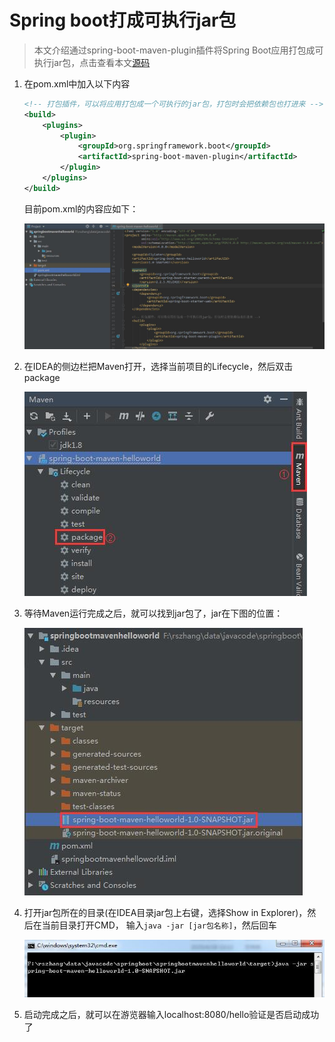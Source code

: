 # Spring boot打成可执行jar包  

> 本文介绍通过spring-boot-maven-plugin插件将Spring Boot应用打包成可执行jar包，点击查看本文[源码](https://github.com/flylater/springboot/tree/master/springbootmavenhelloworld)  

1. 在pom.xml中加入以下内容 

   ```xml
   <!-- 打包插件，可以将应用打包成一个可执行的jar包，打包时会把依赖包也打进来 -->
   <build>
       <plugins>
           <plugin>
               <groupId>org.springframework.boot</groupId>
               <artifactId>spring-boot-maven-plugin</artifactId>
           </plugin>
       </plugins>
   </build>
   ```

   目前pom.xml的内容应如下：  

   ![springboot打jar包](images/springboot打jar包.jpg)  

2. 在IDEA的侧边栏把Maven打开，选择当前项目的Lifecycle，然后双击package  

   ![springboot打jar包](images/springboot打jar包1.jpg)  

3. 等待Maven运行完成之后，就可以找到jar包了，jar在下图的位置：  

   ![springboot打jar包2](images/springboot打jar包2.jpg)  

4. 打开jar包所在的目录(在IDEA目录jar包上右键，选择Show in Explorer)，然后在当前目录打开CMD， 输入`java -jar [jar包名称]`，然后回车  

   ![springboot打jar包3](images/springboot打jar包3.jpg)  

5.  启动完成之后，就可以在游览器输入localhost:8080/hello验证是否启动成功了
